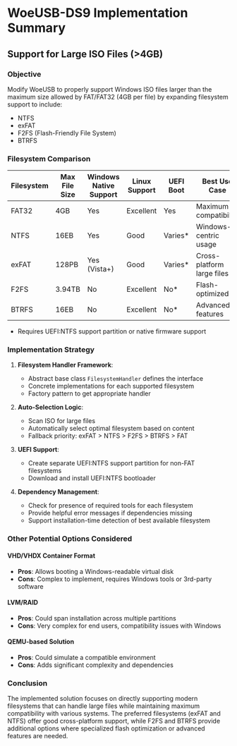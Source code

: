 # WoeUSB-DS9 Implementation Summary

## Support for Large ISO Files (>4GB)

### Objective
Modify WoeUSB to properly support Windows ISO files larger than the maximum size allowed by FAT/FAT32 (4GB per file) by expanding filesystem support to include:
- NTFS
- exFAT
- F2FS (Flash-Friendly File System)
- BTRFS

### Filesystem Comparison

| Filesystem | Max File Size | Windows Native Support | Linux Support | UEFI Boot | Best Use Case |
|------------|--------------|------------------------|---------------|-----------|--------------|
| FAT32      | 4GB          | Yes                    | Excellent     | Yes      | Maximum compatibility |
| NTFS       | 16EB         | Yes                    | Good          | Varies*   | Windows-centric usage |
| exFAT      | 128PB        | Yes (Vista+)           | Good          | Varies*   | Cross-platform large files |
| F2FS       | 3.94TB       | No                     | Excellent     | No*       | Flash-optimized |
| BTRFS      | 16EB         | No                     | Excellent     | No*       | Advanced features |

* Requires UEFI:NTFS support partition or native firmware support

### Implementation Strategy

1. **Filesystem Handler Framework**:
   - Abstract base class `FilesystemHandler` defines the interface
   - Concrete implementations for each supported filesystem
   - Factory pattern to get appropriate handler

2. **Auto-Selection Logic**:
   - Scan ISO for large files
   - Automatically select optimal filesystem based on content
   - Fallback priority: exFAT > NTFS > F2FS > BTRFS > FAT

3. **UEFI Support**:
   - Create separate UEFI:NTFS support partition for non-FAT filesystems
   - Download and install UEFI:NTFS bootloader

4. **Dependency Management**:
   - Check for presence of required tools for each filesystem
   - Provide helpful error messages if dependencies missing
   - Support installation-time detection of best available filesystem

### Other Potential Options Considered

#### VHD/VHDX Container Format
- **Pros**: Allows booting a Windows-readable virtual disk
- **Cons**: Complex to implement, requires Windows tools or 3rd-party software

#### LVM/RAID
- **Pros**: Could span installation across multiple partitions
- **Cons**: Very complex for end users, compatibility issues with Windows

#### QEMU-based Solution
- **Pros**: Could simulate a compatible environment
- **Cons**: Adds significant complexity and dependencies

### Conclusion
The implemented solution focuses on directly supporting modern filesystems that can handle large files while maintaining maximum compatibility with various systems. The preferred filesystems (exFAT and NTFS) offer good cross-platform support, while F2FS and BTRFS provide additional options where specialized flash optimization or advanced features are needed.